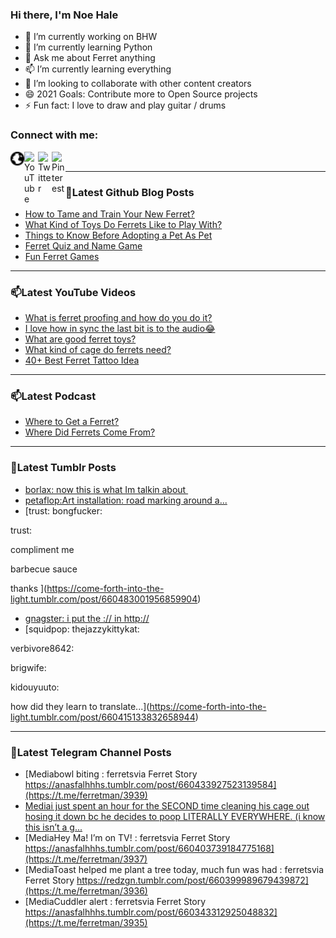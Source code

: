 ### Hi there, I'm Noe Hale

- 🔭 I’m currently working on BHW
- 🌱 I’m currently learning Python
- 💬 Ask me about Ferret anything
- 📫 I’m currently learning everything
- 🔭 I’m looking to collaborate with other content creators
- 😄 2021 Goals: Contribute more to Open Source projects
- ⚡ Fun fact: I love to draw and play guitar / drums

### Connect with me:

[<img align="left" alt="ferretvoice.com" width="22px" src="https://raw.githubusercontent.com/iconic/open-iconic/master/svg/globe.svg" />](https://ferretvoice.com)
[<img align="left" alt="YouTube" width="22px" src="https://cdn.jsdelivr.net/npm/simple-icons@v3/icons/youtube.svg" />](https://www.youtube.com/channel/UCk665XTfaMLVwFVWUmgnDiw)
[<img align="left" alt="Twitter" width="22px" src="https://cdn.jsdelivr.net/npm/simple-icons@v3/icons/twitter.svg" />](https://twitter.com/voiceferret)
[<img align="left" alt="Pinterest" width="22px" src="https://cdn.jsdelivr.net/npm/simple-icons@v3/icons/pinterest.svg" />](https://www.pinterest.com/voiceferret/)

<br />

---
### 🔭Latest Github Blog Posts
<!-- GITHUB:START -->
- [How to Tame and Train Your New Ferret?](http://noehale.github.io/how-to-tame-and-train-your-new-ferret/)
- [What Kind of Toys Do Ferrets Like to Play With?](http://noehale.github.io/what-kind-of-toys-do-ferrets-like-to-play-with/)
- [Things to Know Before Adopting a Pet As Pet](http://noehale.github.io/things-to-know-before-adopting-a-pet-as-pet/)
- [Ferret Quiz and Name Game](http://noehale.github.io/ferret-quiz/)
- [Fun Ferret Games](http://noehale.github.io/fun-ferret-games/)
<!-- GITHUB:END -->
---
### 📫Latest YouTube Videos

<!-- YOUTUBE:START -->
- [What is ferret proofing and how do you do it?](https://www.youtube.com/watch?v=81Syh_DJBQQ)
- [I love how in sync the last bit is to the audio😂](https://www.youtube.com/watch?v=WHBeGHwSlGY)
- [What are good ferret toys?](https://www.youtube.com/watch?v=tPxRilBzc0s)
- [What kind of cage do ferrets need?](https://www.youtube.com/watch?v=xzz6hC3sR5A)
- [40+ Best Ferret Tattoo Idea](https://www.youtube.com/watch?v=KIKqduR6Xcs)
<!-- YOUTUBE:END -->

---
### 📫Latest Podcast

<!-- PODCAST:START -->
- [Where to Get a Ferret?](https://anchor.fm/ferretvoice/episodes/Where-to-Get-a-Ferret-erurfu)
- [Where Did Ferrets Come From?](https://anchor.fm/ferretvoice/episodes/Where-Did-Ferrets-Come-From-eruq8g)
<!-- PODCAST:END -->
---
### 📝Latest Tumblr Posts

<!-- TUMBLR:START -->
- [borlax:
now this is what Im talkin about 
](https://come-forth-into-the-light.tumblr.com/post/660528321373798400)
- [petaflop:Art installation: road marking around a...](https://come-forth-into-the-light.tumblr.com/post/660505698416869376)
- [trust:
bongfucker:

trust:

compliment me

barbecue sauce

thanks
](https://come-forth-into-the-light.tumblr.com/post/660483001956859904)
- [gnagster:
i put the :// in http://
](https://come-forth-into-the-light.tumblr.com/post/660437719341727744)
- [squidpop:
thejazzykittykat:

verbivore8642:

brigwife:

kidouyuuto:

how did they learn to translate...](https://come-forth-into-the-light.tumblr.com/post/660415133832658944)
<!-- TUMBLR:END -->
---
### 📝Latest Telegram Channel Posts

<!-- TELEGRAM:START -->
- [Mediabowl biting : ferretsvia Ferret Story https://anasfalhhhs.tumblr.com/post/660433927523139584](https://t.me/ferretman/3939)
- [Mediai just spent an hour for the SECOND time cleaning his cage out hosing it down bc he decides to poop LITERALLY EVERYWHERE. (i know this isn’t a g...](https://t.me/ferretman/3938)
- [MediaHey Ma! I’m on TV! : ferretsvia Ferret Story https://anasfalhhhs.tumblr.com/post/660403739184775168](https://t.me/ferretman/3937)
- [MediaToast helped me plant a tree today, much fun was had : ferretsvia Ferret Story https://redzgn.tumblr.com/post/660399989679439872](https://t.me/ferretman/3936)
- [MediaCuddler alert : ferretsvia Ferret Story https://anasfalhhhs.tumblr.com/post/660343312925048832](https://t.me/ferretman/3935)
<!-- TELEGRAM:END -->

